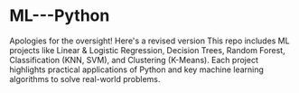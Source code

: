 # ML---Python
Apologies for the oversight! Here's a revised version This repo includes ML projects like Linear &amp; Logistic Regression, Decision Trees, Random Forest, Classification (KNN, SVM), and Clustering (K-Means). Each project highlights practical applications of Python and key machine learning algorithms to solve real-world problems.  
